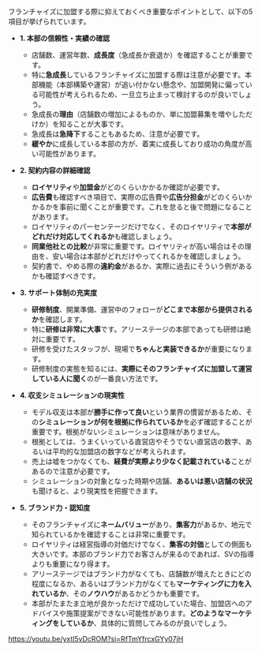 フランチャイズに加盟する際に抑えておくべき重要なポイントとして、以下の5項目が挙げられています。

- **1. 本部の信頼性・実績の確認**
    
    - 店舗数、運営年数、**成長度**（急成長か衰退か）を確認することが重要です。
    - 特に**急成長**しているフランチャイズに加盟する際は注意が必要です。本部機能（本部構築や運営）が追い付かない懸念や、加盟開発に偏っている可能性が考えられるため、一旦立ち止まって検討するのが良いでしょう。
    - 急成長の**理由**（店舗数の増加によるものか、単に加盟募集を増やしただけか）を知ることが大事です。
    - 急成長は**急降下**することもあるため、注意が必要です。
    - **緩やか**に成長している本部の方が、着実に成長しており成功の角度が高い可能性があります。
- **2. 契約内容の詳細確認**
    
    - **ロイヤリティ**や**加盟金**がどのくらいかかるか確認が必要です。
    - **広告費**も確認すべき項目で、実際の広告費や**広告分担金**がどのくらいかかるかを事前に聞くことが重要です。これを怠ると後で問題になることがあります。
    - ロイヤリティのパーセンテージだけでなく、そのロイヤリティで**本部がどれだけ対応してくれるか**も確認しましょう。
    - **同業他社との比較**が非常に重要です。ロイヤリティが高い場合はその理由を、安い場合は本部がどれだけやってくれるかを確認しましょう。
    - 契約書で、やめる際の**違約金**があるか、実際に過去にそういう例があるかも確認すべきです。
- **3. サポート体制の充実度**
    
    - **研修制度**、開業準備、運営中のフォローが**どこまで本部から提供されるか**を確認します。
    - 特に**研修は非常に大事**です。アリーステージの本部であっても研修は絶対に重要です。
    - 研修を受けたスタッフが、現場で**ちゃんと実装できるか**が重要になります。
    - 研修制度の実態を知るには、**実際にそのフランチャイズに加盟して運営している人に聞く**のが一番良い方法です。
- **4. 収支シミュレーションの現実性**
    
    - モデル収支は本部が**勝手に作って良い**という業界の慣習があるため、その**シミュレーションが何を根拠に作られているか**を必ず確認することが重要です。根拠がないシミュレーションは意味がありません。
    - 根拠としては、うまくいっている直営店やそうでない直営店の数字、あるいは平均的な加盟店の数字などが考えられます。
    - 売上は嘘をつかなくても、**経費が実際より少なく記載されている**ことがあるので注意が必要です。
    - シミュレーションの対象となった時期や店舗、**あるいは悪い店舗の状況**も聞けると、より現実性を把握できます。
- **5. ブランド力・認知度**
    
    - そのフランチャイズに**ネームバリュー**があり、**集客力**があるか、地元で知られているかを確認することは非常に重要です。
    - ロイヤリティは経営指導の対価だけでなく、**集客の対価**としての側面も大きいです。本部のブランド力でお客さんが来るのであれば、SVの指導よりも重要になり得ます。
    - アリーステージではブランド力がなくても、店舗数が増えたときにどの程度になるか、あるいはブランド力がなくても**マーケティングに力を入れているか**、その**ノウハウ**があるかどうかも重要です。
    - 本部がたまたま立地が良かっただけで成功していた場合、加盟店へのアドバイスや施策提案ができない可能性があります。**どのようなマーケティングをしているか**、具体的に質問してみるのが良いでしょう。

https://youtu.be/yxtl5vDcROM?si=RfTmYfrcxGYy07jH